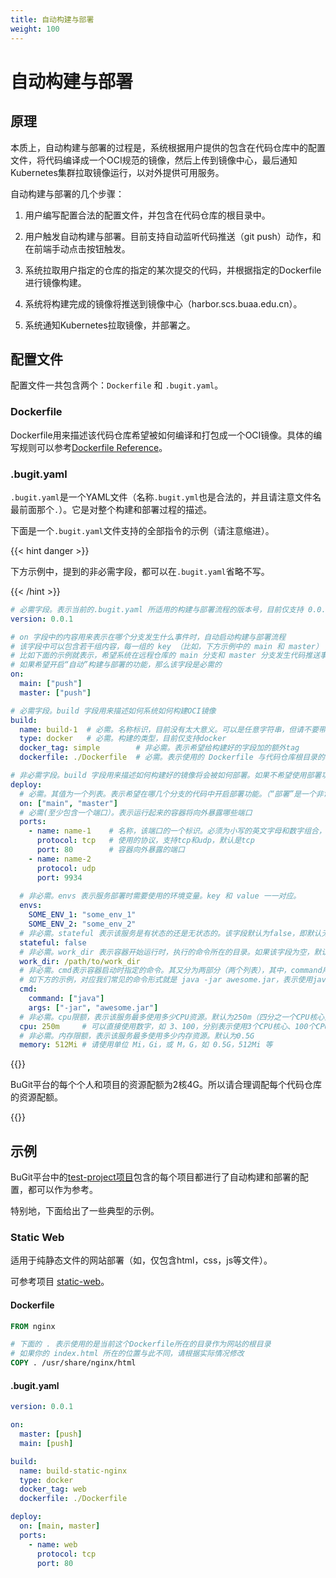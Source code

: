 ```yaml
---
title: 自动构建与部署
weight: 100
---
```


# 自动构建与部署

## 原理

本质上，自动构建与部署的过程是，系统根据用户提供的包含在代码仓库中的配置文件，将代码编译成一个OCI规范的镜像，然后上传到镜像中心，最后通知Kubernetes集群拉取镜像运行，以对外提供可用服务。

自动构建与部署的几个步骤：

1. 用户编写配置合法的配置文件，并包含在代码仓库的根目录中。

2. 用户触发自动构建与部署。目前支持自动监听代码推送（git push）动作，和在前端手动点击按钮触发。

3. 系统拉取用户指定的仓库的指定的某次提交的代码，并根据指定的Dockerfile进行镜像构建。

4. 系统将构建完成的镜像将推送到镜像中心（harbor.scs.buaa.edu.cn）。

5. 系统通知Kubernetes拉取镜像，并部署之。

## 配置文件

配置文件一共包含两个：`Dockerfile` 和 `.bugit.yaml`。

### Dockerfile

Dockerfile用来描述该代码仓库希望被如何编译和打包成一个OCI镜像。具体的编写规则可以参考[Dockerfile Reference](https://docs.docker.com/engine/reference/builder/)。

### .bugit.yaml

`.bugit.yaml`是一个YAML文件（名称`.bugit.yml`也是合法的，并且请注意文件名最前面那个`.`）。它是对整个构建和部署过程的描述。

下面是一个`.bugit.yaml`文件支持的全部指令的示例（请注意缩进）。


{{< hint danger >}}

下方示例中，提到的非必需字段，都可以在`.bugit.yaml`省略不写。

{{< /hint >}}


```yaml
# 必需字段。表示当前的.bugit.yaml 所适用的构建与部署流程的版本号，目前仅支持 0.0.1
version: 0.0.1

# on 字段中的内容用来表示在哪个分支发生什么事件时，自动启动构建与部署流程
# 该字段中可以包含若干组内容，每一组的 key （比如，下方示例中的 main 和 master） 都是分支名称，其 value （比如下方示例中的 [push]）是一个数组，表示希望系统监听哪些事件的发生
# 比如下面的示例就表示，希望系统在远程仓库的 main 分支和 master 分支发生代码推送事件（git push）时，自动启动构建与部署流程
# 如果希望开启“自动”构建与部署的功能，那么该字段是必需的
on: 
  main: ["push"]
  master: ["push"]

# 必需字段。build 字段用来描述如何系统如何构建OCI镜像
build:
  name: build-1  # 必需。名称标识，目前没有太大意义。可以是任意字符串，但请不要带空格
  type: docker   # 必需。构建的类型，目前仅支持docker
  docker_tag: simple        # 非必需。表示希望给构建好的字段加的额外tag
  dockerfile: ./Dockerfile  # 必需。表示使用的 Dockerfile 与代码仓库根目录的相对路径

# 非必需字段。build 字段用来描述如何构建好的镜像将会被如何部署。如果不希望使用部署功能的话，该字段可以忽略。
deploy:
  # 必需。其值为一个列表。表示希望在哪几个分支的代码中开启部署功能。（“部署”是一个非常重的操作，需要用户明确确认）
  on: ["main", "master"]
  # 必需(至少包含一个端口）。表示运行起来的容器将向外暴露哪些端口
  ports:
    - name: name-1    # 名称，该端口的一个标识。必须为小写的英文字母和数字组合，可以包含短横线。但数字不能作为开头，短横线不能作为结尾。
      protocol: tcp   # 使用的协议，支持tcp和udp，默认是tcp
      port: 80        # 容器向外暴露的端口
    - name: name-2
      protocol: udp
      port: 9934
     
  # 非必需。envs 表示服务部署时需要使用的环境变量。key 和 value 一一对应。
  envs:         
    SOME_ENV_1: "some_env_1"
    SOME_ENV_2: "some_env_2"
  # 非必需。stateful 表示该服务是有状态的还是无状态的。该字段默认为false，即默认无状态。
  stateful: false
  # 非必需。work_dir 表示容器开始运行时，执行的命令所在的目录。如果该字段为空，默认使用镜像中指定的 workDir
  work_dir: /path/to/work_dir
  # 非必需。cmd表示容器启动时指定的命令。其又分为两部分（两个列表），其中，command用来指定命令， args 用来指定命令需要使用的参数
  # 如下方的示例，对应我们常见的命令形式就是 java -jar awesome.jar，表示使用java命令运行一个jar
  cmd:
    command: ["java"]
    args: ["-jar", "awesome.jar"]
  # 非必需。cpu限额，表示该服务最多使用多少CPU资源。默认为250m（四分之一个CPU核心）
  cpu: 250m     # 可以直接使用数字，如 3、100，分别表示使用3个CPU核心、100个CPU核心；也可以使用m作为单位，一个CPU核心是1000m，那么250m就表示使用四分之一个CPU核心
  # 非必需。内存限额，表示该服务最多使用多少内存资源。默认为0.5G
  memory: 512Mi # 请使用单位 Mi，Gi，或 M，G，如 0.5G，512Mi 等

```

{{<hint warning>}}

BuGit平台的每个个人和项目的资源配额为2核4G。所以请合理调配每个代码仓库的资源配额。

{{</hint>}}

## 示例

BuGit平台中的[test-project项目](https://git.scs.buaa.edu.cn/test-project)包含的每个项目都进行了自动构建和部署的配置，都可以作为参考。

特别地，下面给出了一些典型的示例。

### Static Web

适用于纯静态文件的网站部署（如，仅包含html，css，js等文件）。

可参考项目 [static-web](https://git.scs.buaa.edu.cn/test-project/static-web)。

#### Dockerfile

```dockerfile
FROM nginx

# 下面的 . 表示使用的是当前这个Dockerfile所在的目录作为网站的根目录
# 如果你的 index.html 所在的位置与此不同，请根据实际情况修改
COPY . /usr/share/nginx/html
```

#### .bugit.yaml

```yaml
version: 0.0.1

on:
  master: [push]
  main: [push]

build:
  name: build-static-nginx
  type: docker
  docker_tag: web
  dockerfile: ./Dockerfile

deploy:
  on: [main, master]
  ports:
    - name: web
      protocol: tcp
      port: 80
```